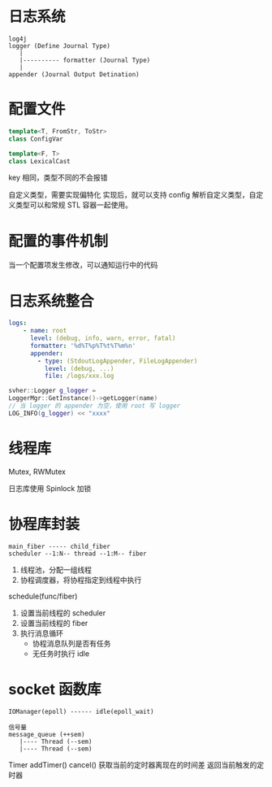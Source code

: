 
# 日志系统
```
log4j
logger (Define Journal Type)
   |  
   |---------- formatter (Journal Type)
   |
appender (Journal Output Detination)
```

# 配置文件
```c++
template<T, FromStr, ToStr>
class ConfigVar

template<F, T>
class LexicalCast
```

key 相同，类型不同的不会报错

自定义类型，需要实现偏特化
实现后，就可以支持 config 解析自定义类型，自定义类型可以和常规 STL 容器一起使用。

# 配置的事件机制

当一个配置项发生修改，可以通知运行中的代码

# 日志系统整合
```yaml
logs:
    - name: root
      level: (debug, info, warn, error, fatal)
      formatter: '%d%T%p%T%t%T%m%n'
      appender:
        - type: (StdoutLogAppender, FileLogAppender)
          level: (debug, ...)
          file: /logs/xxx.log
```
```cpp
svher::Logger g_logger = 
LoggerMgr::GetInstance()->getLogger(name)
// 当 logger 的 appender 为空，使用 root 写 logger
LOG_INFO(g_logger) << "xxxx"
```

# 线程库
Mutex, RWMutex

日志库使用 Spinlock 加锁


# 协程库封装

```
main_fiber ----- child_fiber
scheduler --1:N-- thread --1:M-- fiber
```

1. 线程池，分配一组线程
2. 协程调度器，将协程指定到线程中执行

schedule(func/fiber)

1. 设置当前线程的 scheduler
2. 设置当前线程的 fiber
3. 执行消息循环
    - 协程消息队列是否有任务
    - 无任务时执行 idle

# socket 函数库


```
IOManager(epoll) ------ idle(epoll_wait)

信号量
message_queue (++sem)
   |---- Thread (--sem)
   |---- Thread (--sem)
```

Timer addTimer() cancel()
获取当前的定时器离现在的时间差
返回当前触发的定时器